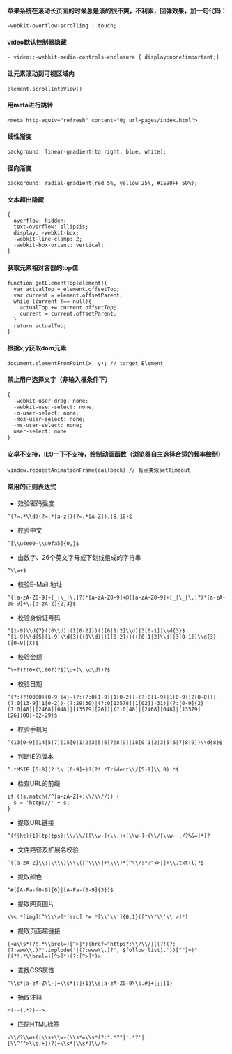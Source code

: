 ####  苹果系统在滚动长页面的时候总是滚的很不爽，不利索，回弹效果，加一句代码：
```
-webkit-overflow-scrolling : touch;
```
#### video默认控制器隐藏
```
- video::-webkit-media-controls-enclosure { display:none!important;} 
```
#### 让元素滚动到可视区域内
```
element.scrollIntoView()
```
#### 用meta进行跳转
```
<meta http-equiv="refresh" content="0; url=pages/index.html">
```
#### 线性渐变
```
background: linear-gradient(to right, blue, white); 
```

#### 径向渐变
```
background: radial-gradient(red 5%, yellow 25%, #1E90FF 50%);
```

#### 文本超出隐藏
```
{ 
  overflow: hidden;
  text-overflow: ellipsis;
  display: -webkit-box;
  -webkit-line-clamp: 2;
  -webkit-box-orient: vertical;
}
```
#### 获取元素相对容器的top值
```
function getElementTop(element){
  var actualTop = element.offsetTop;
  var current = element.offsetParent;
  while (current !== null){
    actualTop += current.offsetTop;
    current = current.offsetParent;
  }
  return actualTop;
}
```
#### 根据x,y获取dom元素
```
document.elementFromPoint(x, y); // target Element
```
#### 禁止用户选择文字（非输入框条件下）
```
{
  -webkit-user-drag: none; 
  -webkit-user-select: none; 
  -o-user-select: none; 
  -moz-user-select: none; 
  -ms-user-select: none; 
  user-select: none
}
```
#### 安卓不支持，IE9一下不支持，绘制动画函数（浏览器自主选择合适的频率绘制）
```
window.requestAnimationFrame(callback) // 有点类似setTimeout
```

#### 常用的正则表达式
- 效验密码强度
```
^(?=.*\\d)(?=.*[a-z])(?=.*[A-Z]).{8,10}$
```
-  校验中文
```
^[\\u4e00-\\u9fa5]{0,}$
```

- 由数字、26个英文字母或下划线组成的字符串
```
^\\w+$
```

- 校验E-Mail 地址
```
^([a-zA-Z0-9]+[_|\_|\.]?)*[a-zA-Z0-9]+@([a-zA-Z0-9]+[_|\_|\.]?)*[a-zA-Z0-9]+\.[a-zA-Z]{2,3}$
```

- 校验身份证号码
```
^[1-9]\\d{7}((0\\d)|(1[0-2]))(([0|1|2]\\d)|3[0-1])\\d{3}$
^[1-9]\\d{5}[1-9]\\d{3}((0\\d)|(1[0-2]))(([0|1|2]\\d)|3[0-1])\\d{3}([0-9]|X)$
```

- 校验金额
```
^\+?(?!0+(\.00?)?$)\d+(\.\d\d?)?$
```

- 校验日期
```
^(?:(?!0000)[0-9]{4}-(?:(?:0[1-9]|1[0-2])-(?:0[1-9]|1[0-9]|2[0-8])|(?:0[13-9]|1[0-2])-(?:29|30)|(?:0[13578]|1[02])-31)|(?:[0-9]{2}(?:0[48]|[2468][048]|[13579][26])|(?:0[48]|[2468][048]|[13579][26])00)-02-29)$
```

- 校验手机号
```
^(13[0-9]|14[5|7]|15[0|1|2|3|5|6|7|8|9]|18[0|1|2|3|5|6|7|8|9])\\d{8}$
```

- 判断IE的版本
```
^.*MSIE [5-8](?:\\.[0-9]+)?(?!.*Trident\\/[5-9]\\.0).*$
```

- 检查URL的前缀
```
if (!s.match(/^[a-zA-Z]+:\\/\\//)) {
  s = 'http://' + s;
}
```

- 提取URL链接
```
^(f|ht){1}(tp|tps):\\/\\/([\\w-]+\\.)+[\\w-]+(\\/[\\w- ./?%&=]*)?
```

- 文件路径及扩展名校验
```
^([a-zA-Z]\\:|\\\\)\\\\([^\\\\]+\\\\)*[^\\/:*?"<>|]+\\.txt(l)?$
```

- 提取颜色
```
^#([A-Fa-f0-9]{6}|[A-Fa-f0-9]{3})$
```

- 提取网页图片
```
\\< *[img][^\\\\>]*[src] *= *[\\"\\']{0,1}([^\\"\\'\\ >]*)
```

- 提取页面超链接
```
(<a\\s*(?!.*\\brel=)[^>]*)(href="https?:\\/\\/)((?!(?:(?:www\\.)?'.implode('|(?:www\\.)?', $follow_list).'))[^"]+)"((?!.*\\brel=)[^>]*)(?:[^>]*)>
```

- 查找CSS属性
```
^\\s*[a-zA-Z\\-]+\\s*[:]{1}\\s[a-zA-Z0-9\\s.#]+[;]{1}
```

- 抽取注释
```
<!--(.*?)-->
```

- 匹配HTML标签
```
<\\/?\\w+((\\s+\\w+(\\s*=\\s*(?:".*?"|'.*?'|[\\^'">\\s]+))?)+\\s*|\\s*)\\/?>
```
